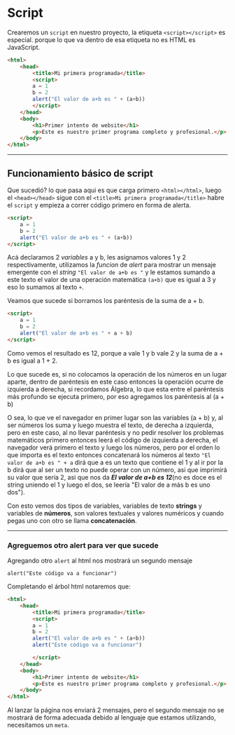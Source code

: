 # Script

Crearemos un `script` en nuestro proyecto, la etiqueta `<script></script>` es especial. porque lo que va dentro de esa etiqueta no es HTML es JavaScript.

~~~html
<html>
    <head>
        <title>Mi primera programada</title>
        <script>
        a = 1
        b = 2
        alert("El valor de a+b es " + (a+b))
        </script>
    </head>
    <body>
        <h1>Primer intento de website</h1>
        <p>Este es nuestro primer programa completo y profesional.</p>
    </body>
</html>
~~~
---
## Funcionamiento básico de script

Que sucedió? lo que pasa aqui es que carga primero `<html></html>`, luego el `<head></head>` sigue con el `<title>Mi primera programada</title>` habre el `script` y empieza a correr código primero en forma de alerta.
~~~html
<script>
    a = 1
    b = 2
    alert("El valor de a+b es " + (a+b))
</script>
~~~
Acá declaramos 2 *variables* a y b, les asignamos valores 1 y 2 respectivamente, utilizamos la *funcion* de *alert* para mostrar un mensaje emergente con el *string* `"El valor de a+b es "` y le estamos sumando a este texto el valor de una operación matemática `(a+b)` que es igual a 3 y eso lo sumamos al texto `+`.

Veamos que sucede si borramos los paréntesis de la suma de a + b.

~~~html
<script>
    a = 1
    b = 2
    alert("El valor de a+b es " + a + b)
</script>
~~~

Como vemos el resultado es 12, porque a vale 1 y b vale 2 y la suma de a + b es igual a 1 + 2.

Lo que sucede es, si no colocamos la operación de los números en un lugar aparte, dentro de paréntesis en este caso entonces la operación ocurre de izquierda a derecha, si recordamos Álgebra, lo que esta entre el paréntesis más profundo se ejecuta primero, por eso agregamos los paréntesis al (a + b)

O sea, lo que ve el navegador en primer lugar son las variables (a + b) y, al ser números los suma y luego muestra el texto, de derecha a izquierda, pero en este caso, al no llevar paréntesis y no pedir resolver los problemas matemáticos primero entonces leerá el código de izquierda a derecha, el navegador verá primero el texto y luego los números, pero por el orden lo que importa es el texto entonces concatenará los números al texto `"El valor de a+b es " + a` dirá que a es un texto que contiene el 1 y al ir por la b dirá que al ser un texto no puede operar con un número, asi que imprimirá su valor que sería 2, asi que nos da ***El valor de a+b es 12***(no es doce es el string uniendo el 1 y luego el dos, se leería "El valor de a más b es uno dos").

Con esto vemos dos tipos de variables, variables de texto **strings** y variables de **números**, son valores textuales y valores numéricos y cuando pegas uno con otro se llama **concatenación**.

---
### Agreguemos otro alert para ver que sucede

Agregando otro `alert` al html nos mostrará un segundo mensaje

    alert("Este código va a funcionar")

Completando el árbol html notaremos que: 

~~~html  
<html>
    <head>
        <title>Mi primera programada</title>
        <script>
        a = 1
        b = 2
        alert("El valor de a+b es " + (a+b))
        alert("Este código va a funcionar")

        </script>
    </head>
    <body>
        <h1>Primer intento de website</h1>
        <p>Este es nuestro primer programa completo y profesional.</p>
    </body>
</html>
~~~

Al lanzar la página nos enviará 2 mensajes, pero el segundo mensaje no se mostrará de forma adecuada debido al lenguaje que estamos utilizando, necesitamos un `meta`.
